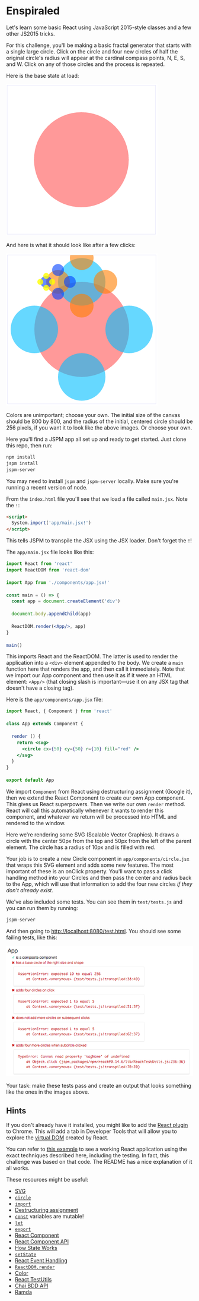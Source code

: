 # Enspiraled

Let's learn some basic React using JavaScript 2015-style classes and a few other JS2015 tricks.

For this challenge, you'll be making a basic fractal generator that starts with a single large circle. Click on the circle and four new circles of half the original circle's radius will appear at the cardinal compass points, N, E, S, and W. Click on any of those circles and the process is repeated.

Here is the base state at load:

![Base case](./images/base-circle.png)

And here is what it should look like after a few clicks:

![Enspiraled](./images/enspiral.png)

Colors are unimportant; choose your own. The initial size of the canvas should be 800 by 800, and the radius of the initial, centered circle should be 256 pixels, if you want it to look like the above images. Or choose your own.

Here you'll find a JSPM app all set up and ready to get started. Just clone this repo, then run:

```sh
npm install
jspm install
jspm-server
```

You may need to install `jspm` and `jspm-server` locally. Make sure you're running a recent version of node.

From the `index.html` file you'll see that we load a file called `main.jsx`. Note the `!`:

```html
<script>
  System.import('app/main.jsx!')
</script>
```

This tells JSPM to transpile the JSX using the JSX loader. Don't forget the `!`!

The `app/main.jsx` file looks like this:

```jsx
import React from 'react'
import ReactDOM from 'react-dom'

import App from './components/app.jsx!'

const main = () => {
  const app = document.createElement('div')

  document.body.appendChild(app)

  ReactDOM.render(<App/>, app)
}

main()
```

This imports React and the ReactDOM. The latter is used to render the application into a `<div>` element appended to the body. We create a `main` function here that renders the app, and then call it immediately. Note that we import our App component and then use it as if it were an HTML element: `<App/>` (that closing slash is important&mdash;use it on any JSX tag that doesn't have a closing tag).

Here is the `app/components/app.jsx` file:

```jsx
import React, { Component } from 'react'

class App extends Component {

  render () {
    return <svg>
      <circle cx={50} cy={50} r={10} fill="red" />
    </svg>
  }
}

export default App
```

We import `Component` from React using destructuring assignment (Google it), then we extend the React Component to create our own App component. This gives us React superpowers. Then we write our own `render` method. React will call this automatically whenever it wants to render this component, and whatever we return will be processed into HTML and rendered to the window.

Here we're rendering some SVG (Scalable Vector Graphics). It draws a circle with the center 50px from the top and 50px from the left of the parent element. The circle has a radius of 10px and is filled with red.

Your job is to create a new Circle component in `app/components/circle.jsx` that wraps this SVG element and adds some new features. The most important of these is an onClick property. You'll want to pass a click handling method into your Circles and then pass the center and radius back to the App, which will use that information to add the four new circles *if they don't already exist*.

We've also included some tests. You can see them in `test/tests.js` and you can run them by running:

```sh
jspm-server
```

And then going to [http://localhost:8080/test.html](http://localhost:8080/test.html). You should see some failing tests, like this:

![Failing tests](./images/failing-tests.png)

Your task: make these tests pass and create an output that looks something like the ones in the images above.

## Hints

If you don't already have it installed, you might like to add the [React plugin](https://chrome.google.com/webstore/detail/react-developer-tools/fmkadmapgofadopljbjfkapdkoienihi?hl=en) to Chrome. This will add a tab in Developer Tools that will allow you to explore the [virtual DOM](http://tonyfreed.com/blog/what_is_virtual_dom) created by React.

You can refer to [this example](https://github.com/chasm/tic-tac-react) to see a working React application using the exact techniques described here, including the testing. In fact, this challenge was based on that code. The README has a nice explanation of it all works.

These resources might be useful:

- [SVG](https://developer.mozilla.org/en/docs/Web/SVG)
- [`circle`](https://developer.mozilla.org/en-US/docs/Web/SVG/Element/circle)
- [`import`](https://developer.mozilla.org/en-US/docs/Web/JavaScript/Reference/Statements/import)
- [Destructuring assignment](https://developer.mozilla.org/en/docs/Web/JavaScript/Reference/Operators/Destructuring_assignment)
- [`const`](https://developer.mozilla.org/en-US/docs/Web/JavaScript/Reference/Statements/const) variables are mutable!
- [`let`](https://developer.mozilla.org/en/docs/Web/JavaScript/Reference/Statements/let)
- [`export`](https://developer.mozilla.org/en-US/docs/Web/JavaScript/Reference/Statements/export)
- [React Component](https://facebook.github.io/react/docs/reusable-components.html#es6-classes)
- [React Component API](https://facebook.github.io/react/docs/component-api.html)
- [How State Works](https://facebook.github.io/react/docs/interactivity-and-dynamic-uis.html#how-state-works)
- [`setState`](https://facebook.github.io/react/docs/component-api.html#setstate)
- [React Event Handling](https://facebook.github.io/react/docs/interactivity-and-dynamic-uis.html#a-simple-example)
- [`ReactDOM.render`](https://facebook.github.io/react/docs/top-level-api.html#reactdom.render)
- [Color](https://developer.mozilla.org/en/docs/Web/CSS/color_value)
- [React TestUtils](https://facebook.github.io/react/docs/test-utils.html)
- [Chai BDD API](http://chaijs.com/api/bdd/)
- [Ramda](http://ramdajs.com/docs/)
